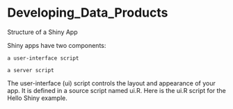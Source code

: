 # Developing_Data_Products
Structure of a Shiny App

Shiny apps have two components:

    a user-interface script

    a server script

The user-interface (ui) script controls the layout and appearance of your app. It is defined in a source script named ui.R. Here is the ui.R script for the Hello Shiny example.
